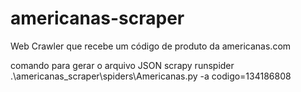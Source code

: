 # americanas-scraper
Web Crawler que recebe um código de produto da americanas.com



comando para gerar o arquivo JSON
scrapy runspider .\americanas_scraper\spiders\Americanas.py -a codigo=134186808